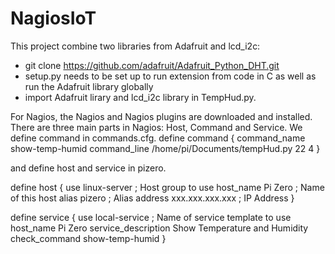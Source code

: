 # NagiosIoT
This project combine two libraries from Adafruit and lcd_i2c: 
   - git clone https://github.com/adafruit/Adafruit_Python_DHT.git
   - setup.py needs to be set up to run extension from code in C as well as  run the Adafruit library globally
   - import Adafruit lirary and lcd_i2c library in TempHud.py.

For Nagios, the Nagios and Nagios plugins are downloaded and installed. There are three main parts in Nagios: Host, Command and Service.
 We define command in commands.cfg.
 define command { 
    command_name   show-temp-humid
    command_line   /home/pi/Documents/tempHud.py 22 4
 }

and define host and service in pizero.

define host {
    use                     linux-server            ; Host group to use
    host_name               Pi Zero                 ; Name of this host
    alias                   pizero                  ; Alias
    address                 xxx.xxx.xxx.xxx            ; IP Address
}

define service {
    use                     local-service           ; Name of service template to use
    host_name               Pi Zero
    service_description     Show Temperature and Humidity 
    check_command           show-temp-humid
}

